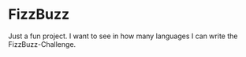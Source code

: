 # FizzBuzz
Just a fun project. I want to see in how many languages I can write the FizzBuzz-Challenge.
